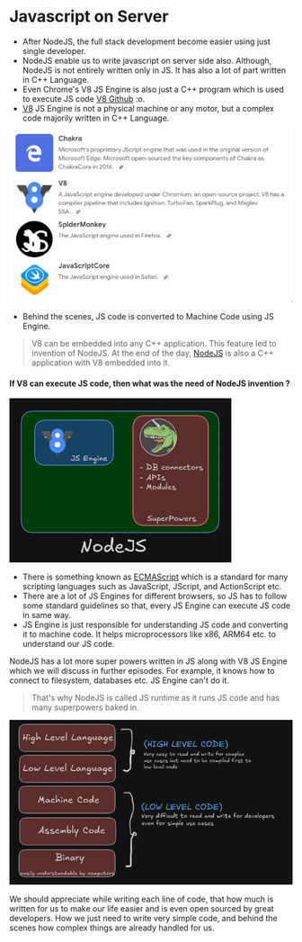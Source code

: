 # Javascript on Server

- After NodeJS, the full stack development become easier using just single developer.
- NodeJS enable us to write javascript on server side also. Although, NodeJS is not entirely written only in JS. It has also a lot of part written in C++ Language.
- Even Chrome's V8 JS Engine is also just a C++ program which is used to execute JS code [V8 Github](https://github.com/v8/v8) :o.
- [V8](https://v8.dev) JS Engine is not a physical machine or any motor, but a complex code majorily written in C++ Language.

![popular-js-engines](/assets/2024-11-06-11-21-55.png)

- Behind the scenes, JS code is converted to Machine Code using JS Engine.

> V8 can be embedded into any C++ application. This feature led to invention of NodeJS. At the end of the day, [NodeJS](https://github.com/nodejs/node) is also a C++ application with V8 embedded into it.

#### If V8 can execute JS code, then what was the need of NodeJS invention ?

![node-js](/assets/2024-11-06-11-36-23.png)

- There is something known as [ECMAScript](https://ecma-international.org/publications-and-standards/standards/ecma-262/) which is a standard for many scripting languages such as JavaScript, JScript, and ActionScript etc.
- There are a lot of JS Engines for different browsers, so JS has to follow some standard guidelines so that, every JS Engine can execute JS code in same way.
- JS Engine is just responsible for understanding JS code and converting it to machine code. It helps microprocessors like x86, ARM64 etc. to understand our JS code.

NodeJS has a lot more super powers written in JS along with V8 JS Engine which we will discuss in further episodes. For example, it knows how to connect to filesystem, databases etc. JS Engine can't do it.

> That's why NodeJS is called JS runtime as it runs JS code and has many superpowers baked in.

![different-types-of-code](/assets/2024-11-06-18-59-07.png)

We should appreciate while writing each line of code, that how much is written for us to make our life easier and is even open sourced by great developers. How we just need to write very simple code, and behind the scenes how complex things are already handled for us.
